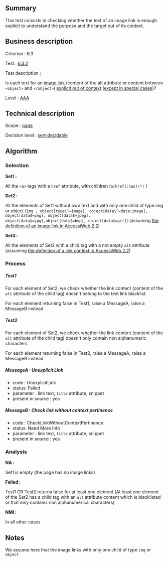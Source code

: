 ## Summary

This test consists in checking whether the text of an image link is enough explicit to understand the purpose and the target out of its context.

## Business description

Criterion : 6.3

Test : [6.3.2](http://accessiweb.org/index.php/accessiweb-22-english-version.html#test-6-3-2)

Test description :

Is each text for an [image link](http://accessiweb.org/index.php/glossary-76.html#mLienImage) (content of the alt attribute or content between `<object>` and `</object>`)
[explicit out of context](http://accessiweb.org/index.php/glossary-76.html#mLienHorsContexte) ([except in special cases](http://accessiweb.org/index.php/glossary-76.html#cpCrit6- "Special cases for criterion 6.3"))?

Level : [AAA](/en/category/rules-design/accessiweb-11/level/aaa)

## Technical description

Scope : [page](/en/category/rules-design/accessiweb-11/scope/page)

Decision level :
[semidecidable](/en/category/rules-design/accessiweb-11/decision-level/semidecidable)

## Algorithm

### Selection

**Set1 :**

All the `<a>` tags with a `href` attribute, with children (`a[href]:has(\*)` )

**Set2 :**

All the elements of Set1 without own text and with only one child of type img or object (`img , object[type\^=image], object[data\^=data:image], object[data$=png], object[data$=jpeg], object[data$=jpg],object[data$=bmp], object[data$=gif]`) (assuming [the definition of an image link in AccessiWeb 2.2](http://accessiweb.org/index.php/glossary-76.html#mLienImage))

**Set3 :**

All the elements of Set2 with a child tag with a not empty `alt` attribute (assuming [the definition of a link context in AccessiWeb 2.2](http://accessiweb.org/index.php/glossary-76.html#mContexteLien))

### Process

##### Test1

For each element of Set2, we check whether the link content (content of the `alt` attribute of the child tag) doesn't belong to the text link blacklist.

For each element returning false in Test1, raise a MessageA, raise a MessageB instead

##### Test2

For each element of Set2, we check whether the link content (content of the `alt` attribute of the child tag) doesn't only contain non alphanumeric characters

For each element returning false in Test2, raise a MessageA, raise a MessageB instead

##### MessageA : Unexplicit Link

-   code : UnexplicitLink
-   status: Failed
-   parameter : link text, `title` attribute, snippet
-   present in source : yes

##### MessageB : Check link without context pertinence

-   code : CheckLinkWithoutContextPertinence
-   status: Need More Info
-   parameter : link text, `title` attribute, snippet
-   present in source : yes

### Analysis

**NA :**

Set1 is empty (the page has no image links)

**Failed :**

Test1 OR Test2 returns false for at least one element (At least one element of the Set2 has a child tag with an `alt` attribute content which is blacklisted or that only contains non alphanumerical
characters)

**NMI :**

In all other cases

## Notes

We assume here that the image links with only one child of type `img` or `object`
